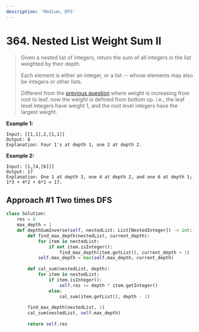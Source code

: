 ```yaml
---
description: 'Medium, DFS'
---
```


# 364. Nested List Weight Sum II

> Given a nested list of integers, return the sum of all integers in the list weighted by their depth.
>
> Each element is either an integer, or a list -- whose elements may also be integers or other lists.
>
> Different from the [previous question](https://leetcode.com/problems/nested-list-weight-sum/) where weight is increasing from root to leaf, now the weight is defined from bottom up. i.e., the leaf level integers have weight 1, and the root level integers have the largest weight.

**Example 1:**

```text
Input: [[1,1],2,[1,1]]
Output: 8 
Explanation: Four 1's at depth 1, one 2 at depth 2.
```

**Example 2:**

```text
Input: [1,[4,[6]]]
Output: 17 
Explanation: One 1 at depth 3, one 4 at depth 2, and one 6 at depth 1; 1*3 + 4*2 + 6*1 = 17.
```

## Approach \#1 Two times DFS

```python
class Solution:
    res = 0
    max_depth = 1
    def depthSumInverse(self, nestedList: List[NestedInteger]) -> int:
        def find_max_depth(nestedList, current_depth):
            for item in nestedList:
                if not item.isInteger():
                    find_max_depth(item.getList(), current_depth + 1)
            self.max_depth = max(self.max_depth, current_depth)
                    
        def cal_sum(nestedList, depth):
            for item in nestedList:
                if item.isInteger():
                    self.res += depth * item.getInteger()
                else:
                    cal_sum(item.getList(), depth - 1)
        
        find_max_depth(nestedList, 1)
        cal_sum(nestedList, self.max_depth)
        
        return self.res
```

